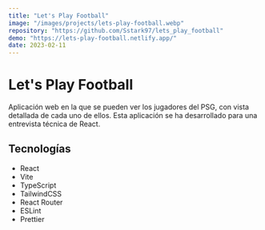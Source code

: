```yaml
---
title: "Let's Play Football"
image: "/images/projects/lets-play-football.webp"
repository: "https://github.com/Sstark97/lets_play_football"
demo: "https://lets-play-football.netlify.app/"
date: 2023-02-11
---
```


# Let's Play Football
Aplicación web en la que se pueden ver los jugadores del PSG, con vista detallada de cada uno de ellos. Esta aplicación
se ha desarrollado para una entrevista técnica de React.

## Tecnologías
- React
- Vite
- TypeScript
- TailwindCSS
- React Router
- ESLint
- Prettier